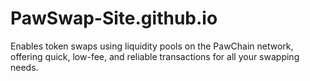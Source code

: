 # PawSwap-Site.github.io
Enables token swaps using liquidity pools on the PawChain network, offering quick, low-fee, and reliable transactions for all your swapping needs.
